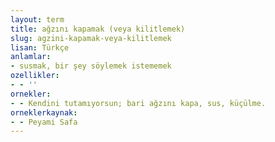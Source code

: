 ```yaml
---
layout: term
title: ağzını kapamak (veya kilitlemek)
slug: agzini-kapamak-veya-kilitlemek
lisan: Türkçe
anlamlar:
- susmak, bir şey söylemek istememek
ozellikler:
- - ''
ornekler:
- - Kendini tutamıyorsun; bari ağzını kapa, sus, küçülme.
orneklerkaynak:
- - Peyami Safa
---
```

